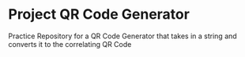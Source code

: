 # Project QR Code Generator

Practice Repository for a QR Code Generator that takes in a string and converts it to the correlating QR Code